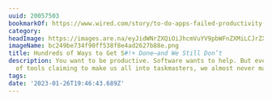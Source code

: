 ```yaml
---
uuid: 20057503
bookmarkOf: https://www.wired.com/story/to-do-apps-failed-productivity-tools/
category:
headImage: https://images.are.na/eyJidWNrZXQiOiJhcmVuYV9pbWFnZXMiLCJrZXkiOiIyMDA1NzUwMy9vcmlnaW5hbF9iYzI0OWJlNzM0ZjkwZmY1MzhmOGU0YWQyNjI3Yjg4ZS5wbmciLCJlZGl0cyI6eyJyZXNpemUiOnsid2lkdGgiOjEyMDAsImhlaWdodCI6MTIwMCwiZml0IjoiaW5zaWRlIiwid2l0aG91dEVubGFyZ2VtZW50Ijp0cnVlfSwid2VicCI6eyJxdWFsaXR5Ijo5MH0sImpwZWciOnsicXVhbGl0eSI6OTB9LCJyb3RhdGUiOm51bGx9fQ==?bc=0
imageName: bc249be734f90ff538f8e4ad2627b88e.png
title: Hundreds of Ways to Get S#!+ Done—and We Still Don’t
description: You want to be productive. Software wants to help. But even with a glut
  of tools claiming to make us all into taskmasters, we almost never master our tasks.
tags:
date: '2023-01-26T19:46:43.689Z'
---
```

